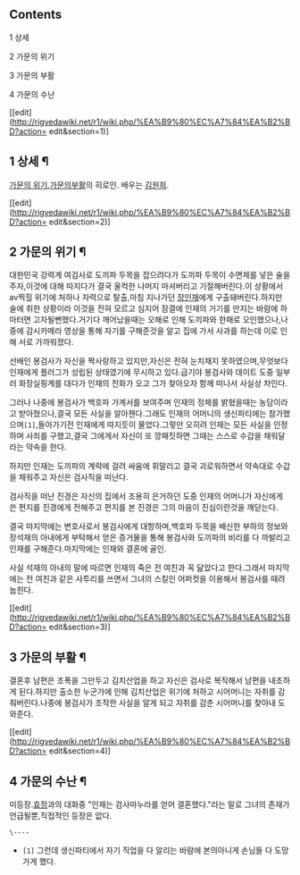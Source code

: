 ## Contents

    

1 상세

2 가문의 위기

3 가문의 부활

4 가문의 수난

[[edit](http://rigvedawiki.net/r1/wiki.php/%EA%B9%80%EC%A7%84%EA%B2%BD?action=
edit&section=1)]

## 1 상세 ¶

[가문의 위기](%EA%B0%80%EB%AC%B8%EC%9D%98%20%EC%9C%84%EA%B8%B0.md),[가문의부활](%EA%B0%80%EB%AC%B8%EC%9D%98%20%EB%B6%80%ED%99%9C.md)의 히로인. 배우는
[김원희](%EA%B9%80%EC%9B%90%ED%9D%AC.md).

[[edit](http://rigvedawiki.net/r1/wiki.php/%EA%B9%80%EC%A7%84%EA%B2%BD?action=
edit&section=2)]

## 2 가문의 위기 ¶

대한민국 강력계 여검사로 도끼파 두목을 잡으려다가 도끼파 두목이 수면제를 넣은 술을 주자,이것에 대해 따지다가 결국 울컥한 나머지 마셔버리고
기절해버린다.이 상황에서 av찍힐 위기에 처하나 자력으로 탈출,마침 지나가던
[장인재](%EC%9E%A5%EC%9D%B8%EC%9E%AC.md)에게 구출돼버린다.하지만 술에 취한 상황이라 이것을 전혀 모르고
심지어 잠결에 인재의 거기를 만지는 바람에 하마터면 고자될뻔했다.거기다 깨어났을때는 오해로 인해 도끼파와 한패로 오인했으나,나중에 감시카메라
영상을 통해 자기를 구해준것을 알고 집에 가서 사과를 하는데 이로 인해 서로 가까워졌다.

  

선배인 봉검사가 자신을 짝사랑하고 있지만,자신은 전혀 눈치채지 못하였으며,무엇보다 인재에게 플러그가 성립된 상태였기에 무시하고 있다.급기야
봉검사와 데이트 도중 일부러 화장실핑계를 대다가 인재의 전화가 오고 그가 찾아오자 함께 떠나서 사실상 차인다.

  

그러나 나중에 봉검사가 백호파 가계서를 보여주며 인재의 정체를 밝혔을때는 농담이라고 받아쳤으나,결국 모든 사실을 알아챈다.그래도 인재의
어머니의 생신파티에는 참가했으며`[1]`,돌아가기전 인재에게 따지듯이 물었다.그렇만 오히려 인재는 모든 사실을 인정하며 사죄를 구했고,결국
그에게서 자신이 또 깡패짓하면 그때는 스스로 수갑을 채워달라는 약속을 한다.

  

하지만 인재는 도끼파의 계략에 걸려 싸움에 휘말리고 결국 괴로워하면서 약속대로 수갑을 채워주고 자신은 검사직을 떠난다.

  

검사직을 떠난 진경은 자신의 집에서 조용히 은거하던 도중 인재의 어머니가 자신에게 쓴 편지를 진경에게 전해주고 편지를 본 진경은 그의 마음이
진심이란것을 깨닫는다.

  

결국 마지막에는 변호사로서 봉검사에게 대항하며,백호파 두목을 배신한 부하의 정보와 장석재의 아내에게 부탁해서 얻은 증거물을 통해 봉검사와
도끼파의 비리를 다 까발리고 인재를 구해준다.마지막에는 인재와 결혼에 골인.

  

사실 석재의 아내의 말에 따르면 인재의 죽은 전 여친과 꼭 닮았다고 한다.그래서 마지막에는 전 여친과 같은 사투리를 쓰면서 그녀의 스킬인
어퍼컷을 이용해서 봉검사를 때려눕힌다.

[[edit](http://rigvedawiki.net/r1/wiki.php/%EA%B9%80%EC%A7%84%EA%B2%BD?action=
edit&section=3)]

## 3 가문의 부활 ¶

결혼후 남편은 조폭을 그만두고 김치산업을 하고 자신은 검사로 복직해서 남편을 내조하게 된다.하지만 출소한 누군가에 인해 김치산업은 위기에
처하고 시어머니는 자취를 감춰버린다.나중에 봉검사가 조작한 사실을 알게 되고 자취를 감춘 시어머니를 찾아내 도와준다.

[[edit](http://rigvedawiki.net/r1/wiki.php/%EA%B9%80%EC%A7%84%EA%B2%BD?action=
edit&section=4)]

## 4 가문의 수난 ¶

미등장.[효정](%ED%9A%A8%EC%A0%95.md)과의 대화중 "인재는 검사마누라를 얻어 결혼했다."라는 말로 그녀의 존재가
언급될뿐,직접적인 등장은 없다.

`\----`

  * `[1]` 그런데 생신파티에서 자기 직업을 다 알리는 바람에 본의아니게 손님들 다 도망가게 했다.

